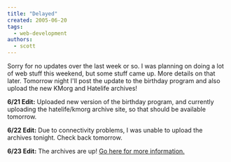 ```yaml
---
title: "Delayed"
created: 2005-06-20
tags: 
  - web-development
authors: 
  - scott
---
```


Sorry for no updates over the last week or so. I was planning on doing a lot of web stuff this weekend, but some stuff came up. More details on that later. Tomorrow night I'll post the update to the birthday program and also upload the new KMorg and Hatelife archives!

**6/21 Edit:** Uploaded new version of the birthday program, and currently uploading the hatelife/kmorg archive site, so that should be available tomorrow.

**6/22 Edit:** Due to connectivity problems, I was unable to upload the archives tonight. Check back tomorrow.

**6/23 Edit:** The archives are up! [Go here for more information.](/2005/06/hatelife-and-kmorg-archives-back-online/)
